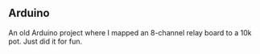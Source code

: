 ## Arduino

An old Arduino project where I mapped an 8-channel relay board to a 10k pot. Just did it for fun. 
